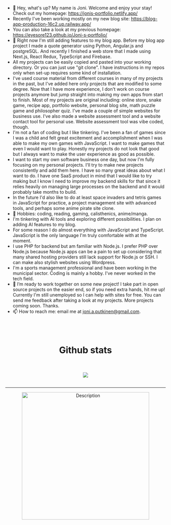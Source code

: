 
- 👋 Hey, what's up? My name is Joni. Welcome and enjoy your stay! Check out my homepage: https://jonis-portfolio.netlify.app/
- Recently I've been working mostly on my new blog site: https://blog-app-production-16c2.up.railway.app/
- You can also take a look at my previous homepage: https://eyesore123.github.io/Joni-s-portfolio/
- 🌱 Right now I'm still adding features to my blog app. Before my blog app project I made a quote generator using Python, Angular.js and postgreSQL. And recently I finished a web store that I made using Next.js, React Redux, TypeScript and Firebase.
- All my projects can be easily copied and pasted into your working directory. Or you can just use "git clone". I have instructions in my repos only when set-up requires some kind of installation.
-  I've used course material from different courses in many of my projects in the past, but I've added here only projects that are modified to some degree. Now that I have more experience, I don't work on course projects anymore but jump straight into making my own apps from start to finish. Most of my projects are original including: online store, snake game, recipe app, portfolio website, personal blog site, math puzzle game and philosopher quiz. I've made a couple of simple websites for business use. I've also made a website assessment tool and a website contact tool for personal use. Website assessment tool was vibe coded, though.
- I'm not a fan of coding but I like tinkering. I've been a fan of games since I was a child and felt great excitement and accomplishment when I was able to make my own games with JavaScript. I want to make games that even I would want to play. Honestly my projects do not look that good but I always want to make the user experience as good as possible.
- I want to start my own software business one day, but now I'm fully focusing on my personal projects. I'll try to make new projects consistently and add them here. I have so many great ideas about what I want to do. I have one SaaS product in mind that I would like to try making but I know I need to improve my backend skills for that since it relies heavily on managing large processes on the backend and it would probably take months to build.
- In the future I'd also like to do at least space invaders and tetris games in JavaScript for practice, a project management site with advanced tools, and perhaps some anime pirate site clone.
- 👀 Hobbies: coding, reading, gaming, calisthenics, anime/manga.
- I'm tinkering with AI tools and exploring different possibilities. I plan on adding AI features to my blog.
- For some reason I do almost everything with JavaScript and TypeScript. JavaScript is the only language I'm truly comfortable with at the moment.
- I use PHP for backend but am familiar with Node.js. I prefer PHP over Node.js because Node.js apps can be a pain to set up considering that many shared hosting providers still lack support for Node.js or SSH. I can make also stylish websites using Wordpress.
- I'm a sports management professional and have been working in the municipal sector. Coding is mainly a hobby. I've never worked in the tech field.
- 💞️ I’m ready to work together on some new project! I take part in open source projects on the easier end, so if you need extra hands, hit me up! Currently I'm still unemployed so I can help with sites for free.
You can send me feedback after taking a look at my projects. More projects coming soon. Thanks.
- 📫 How to reach me: email me at joni.a.putkinen@gmail.com.<br><br><br><br>


<div align="center">
  <h1>Github stats</h1><br><br>
<img src="https://github-readme-stats.vercel.app/api?username=Eyesore123&theme=shadow_blue&show_icons=true&rank_icon=github"
  </div><br><br>



----------------------------------------------------------------------


<div align="center">
<img src="https://github.com/user-attachments/assets/a3027eb1-70ec-4d4a-a2cd-e0ff1aed7af2" alt="Description" width="400" height="auto">
</div>


<!---
Eyesore123/Eyesore123 is a ✨ special ✨ repository because its `README.md` (this file) appears on your GitHub profile.
You can click the Preview link to take a look at your changes.
--->
